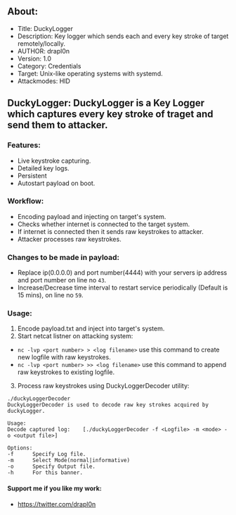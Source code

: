 ## About:
* Title: DuckyLogger
* Description: Key logger which sends each and every key stroke of target remotely/locally.
* AUTHOR: drapl0n
* Version: 1.0
* Category: Credentials
* Target: Unix-like operating systems with systemd.
* Attackmodes: HID

## DuckyLogger: DuckyLogger is a Key Logger which captures every key stroke of traget and send them to attacker.

### Features:
* Live keystroke capturing.
* Detailed key logs.
* Persistent
* Autostart payload on boot.

### Workflow:
* Encoding payload and injecting on target's system.
* Checks whether internet is connected to the target system. 
* If internet is connected then it sends raw keystrokes to attacker. 
* Attacker processes raw keystrokes. 

### Changes to be made in payload:
* Replace ip(0.0.0.0) and port number(4444) with your servers ip address and port number on line no `43`.
* Increase/Decrease time interval to restart service periodically (Default is 15 mins), on line no `59`.

### Usage:
1. Encode payload.txt and inject into target's system.
2. Start netcat listner on attacking system:

* `nc -lvp <port number> > <log filename>` use this command to create new logfile with raw keystrokes.
* `nc -lvp <port number> >> <log filename>` use this command to append raw keystrokes to existing logfile.
3. Process raw keystrokes using DuckyLoggerDecoder utility:
```
./duckyLoggerDecoder
DuckyLoggerDecoder is used to decode raw key strokes acquired by duckyLogger.

Usage: 
Decode captured log:    [./duckyLoggerDecoder -f <Logfile> -m <mode> -o <output file>]

Options:
-f      Specify Log file.
-m      Select Mode(normal|informative)
-o      Specify Output file.
-h      For this banner.
```

#### Support me if you like my work:
* https://twitter.com/drapl0n
